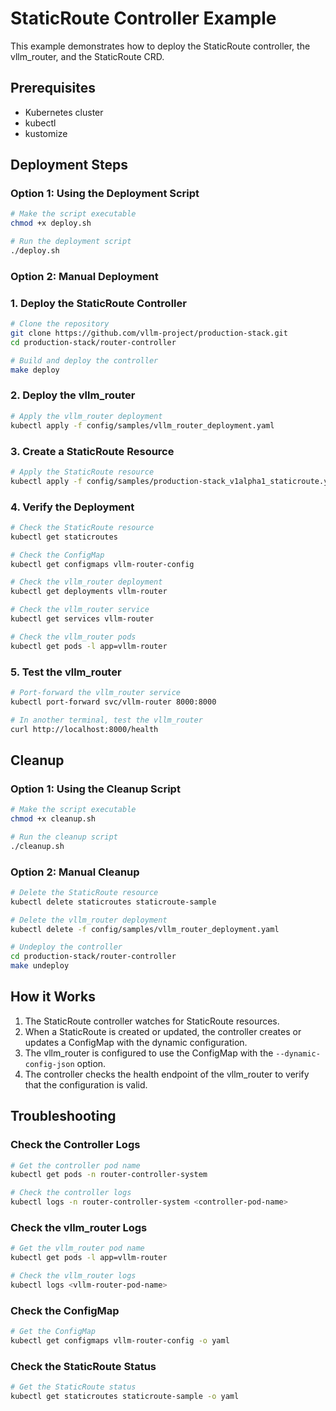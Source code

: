 # StaticRoute Controller Example

This example demonstrates how to deploy the StaticRoute controller, the vllm_router, and the StaticRoute CRD.

## Prerequisites

- Kubernetes cluster
- kubectl
- kustomize

## Deployment Steps

### Option 1: Using the Deployment Script

```bash
# Make the script executable
chmod +x deploy.sh

# Run the deployment script
./deploy.sh
```

### Option 2: Manual Deployment

### 1. Deploy the StaticRoute Controller

```bash
# Clone the repository
git clone https://github.com/vllm-project/production-stack.git
cd production-stack/router-controller

# Build and deploy the controller
make deploy
```

### 2. Deploy the vllm_router

```bash
# Apply the vllm_router deployment
kubectl apply -f config/samples/vllm_router_deployment.yaml
```

### 3. Create a StaticRoute Resource

```bash
# Apply the StaticRoute resource
kubectl apply -f config/samples/production-stack_v1alpha1_staticroute.yaml
```

### 4. Verify the Deployment

```bash
# Check the StaticRoute resource
kubectl get staticroutes

# Check the ConfigMap
kubectl get configmaps vllm-router-config

# Check the vllm_router deployment
kubectl get deployments vllm-router

# Check the vllm_router service
kubectl get services vllm-router

# Check the vllm_router pods
kubectl get pods -l app=vllm-router
```

### 5. Test the vllm_router

```bash
# Port-forward the vllm_router service
kubectl port-forward svc/vllm-router 8000:8000

# In another terminal, test the vllm_router
curl http://localhost:8000/health
```

## Cleanup

### Option 1: Using the Cleanup Script

```bash
# Make the script executable
chmod +x cleanup.sh

# Run the cleanup script
./cleanup.sh
```

### Option 2: Manual Cleanup

```bash
# Delete the StaticRoute resource
kubectl delete staticroutes staticroute-sample

# Delete the vllm_router deployment
kubectl delete -f config/samples/vllm_router_deployment.yaml

# Undeploy the controller
cd production-stack/router-controller
make undeploy
```

## How it Works

1. The StaticRoute controller watches for StaticRoute resources.
2. When a StaticRoute is created or updated, the controller creates or updates a ConfigMap with the dynamic configuration.
3. The vllm_router is configured to use the ConfigMap with the `--dynamic-config-json` option.
4. The controller checks the health endpoint of the vllm_router to verify that the configuration is valid.

## Troubleshooting

### Check the Controller Logs

```bash
# Get the controller pod name
kubectl get pods -n router-controller-system

# Check the controller logs
kubectl logs -n router-controller-system <controller-pod-name>
```

### Check the vllm_router Logs

```bash
# Get the vllm_router pod name
kubectl get pods -l app=vllm-router

# Check the vllm_router logs
kubectl logs <vllm-router-pod-name>
```

### Check the ConfigMap

```bash
# Get the ConfigMap
kubectl get configmaps vllm-router-config -o yaml
```

### Check the StaticRoute Status

```bash
# Get the StaticRoute status
kubectl get staticroutes staticroute-sample -o yaml
```
